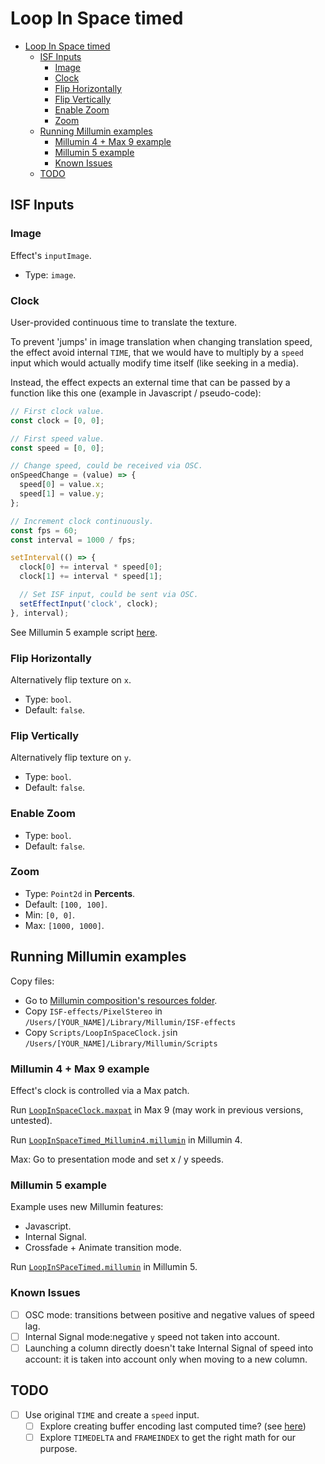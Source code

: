 # Loop In Space timed

- [Loop In Space timed](#loop-in-space-timed)
  - [ISF Inputs](#isf-inputs)
    - [Image](#image)
    - [Clock](#clock)
    - [Flip Horizontally](#flip-horizontally)
    - [Flip Vertically](#flip-vertically)
    - [Enable Zoom](#enable-zoom)
    - [Zoom](#zoom)
  - [Running Millumin examples](#running-millumin-examples)
    - [Millumin 4 + Max 9 example](#millumin-4--max-9-example)
    - [Millumin 5 example](#millumin-5-example)
    - [Known Issues](#known-issues)
  - [TODO](#todo)

## ISF Inputs

### Image

Effect's `inputImage`.

- Type: `image`.

### Clock

User-provided continuous time to translate the texture.

To prevent 'jumps' in image translation when changing translation speed, the effect avoid internal `TIME`, that we would have to multiply by a `speed` input which would actually modify time itself (like seeking in a media).

Instead, the effect expects an external time that can be passed by a function like this one (example in Javascript / pseudo-code):

```javascript
// First clock value.
const clock = [0, 0];

// First speed value.
const speed = [0, 0];

// Change speed, could be received via OSC.
onSpeedChange = (value) => {
  speed[0] = value.x;
  speed[1] = value.y;
};

// Increment clock continuously.
const fps = 60;
const interval = 1000 / fps;

setInterval(() => {
  clock[0] += interval * speed[0];
  clock[1] += interval * speed[1];

  // Set ISF input, could be sent via OSC.
  setEffectInput('clock', clock);
}, interval);
```

See Millumin 5 example script [here](./Millumin/TO%20COPY%20IN%20USER%20LIBRARY/Scripts/LoopInSpaceClock.js).

### Flip Horizontally

Alternatively flip texture on `x`.

- Type: `bool`.
- Default: `false`.

### Flip Vertically

Alternatively flip texture on `y`.

- Type: `bool`.
- Default: `false`.

### Enable Zoom

- Type: `bool`.
- Default: `false`.

### Zoom

- Type: `Point2d` in **Percents**.
- Default: `[100, 100]`.
- Min: `[0, 0]`.
- Max: `[1000, 1000]`.

## Running Millumin examples

Copy files:

- Go to [Millumin composition's resources folder](./Millumin//TO%20COPY%20IN%20USER%20LIBRARY/).
- Copy `ISF-effects/PixelStereo` in `/Users/[YOUR_NAME]/Library/Millumin/ISF-effects`
- Copy `Scripts/LoopInSpaceClock.js`in `/Users/[YOUR_NAME]/Library/Millumin/Scripts`

### Millumin 4 + Max 9 example

Effect's clock is controlled via a Max patch.

Run [`LoopInSpaceClock.maxpat`](./Max//LoopInSpaceClock.maxpat) in Max 9 (may work in previous versions, untested).

Run [`LoopInSpaceTimed_Millumin4.millumin`](./Millumin//LoopInSpaceTimed_Millumin4.millumin) in Millumin 4.

Max: Go to presentation mode and set x / y speeds.

### Millumin 5 example

Example uses new Millumin features:

- Javascript.
- Internal Signal.
- Crossfade + Animate transition mode.

Run [`LoopInSPaceTimed.millumin`](./Millumin//LoopInSpaceTimed.millumin) in Millumin 5.

### Known Issues

- [ ] OSC mode: transitions between positive and negative values of speed lag.
- [ ] Internal Signal mode:negative `y` speed not taken into account.
- [ ] Launching a column directly doesn't take Internal Signal of speed into account: it is taken into account only when moving to a new column.

## TODO

- [ ] Use original `TIME` and create a `speed` input.
  - [ ] Explore creating buffer encoding last computed time? (see [here](https://stackoverflow.com/questions/34963366/encode-floating-point-data-in-a-rgba-texture))
  - [ ] Explore `TIMEDELTA` and `FRAMEINDEX` to get the right math for our purpose.
